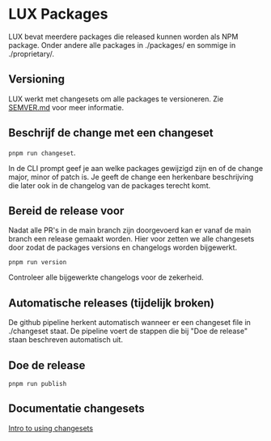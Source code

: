 # LUX Packages

LUX bevat meerdere packages die released kunnen worden als NPM package. Onder andere alle packages in ./packages/ en sommige in ./proprietary/.

## Versioning

LUX werkt met changesets om alle packages te versioneren. Zie [SEMVER.md](SEMVER.md) voor meer informatie.

## Beschrijf de change met een changeset

`pnpm run changeset`.

In de CLI prompt geef je aan welke packages gewijzigd zijn en of de change major, minor of patch is. Je geeft de change een herkenbare beschrijving die later ook in de changelog van de packages terecht komt.

## Bereid de release voor

Nadat alle PR's in de main branch zijn doorgevoerd kan er vanaf de main branch een release gemaakt worden. Hier voor zetten we alle changesets door zodat de packages versions en changelogs worden bijgewerkt.

`pnpm run version`

Controleer alle bijgewerkte changelogs voor de zekerheid.

## Automatische releases (tijdelijk broken)

De github pipeline herkent automatisch wanneer er een changeset file in ./changeset staat. De pipeline voert de stappen die bij "Doe de release" staan beschreven automatisch uit.

## Doe de release

`pnpm run publish`

## Documentatie changesets

[Intro to using changesets](https://github.com/changesets/changesets/blob/main/docs/intro-to-using-changesets.md)
